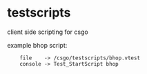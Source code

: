 testscripts
===========

client side scripting for csgo

example bhop script:

````
    file    -> /csgo/testscripts/bhop.vtest
    console -> Test_StartScript bhop
````
